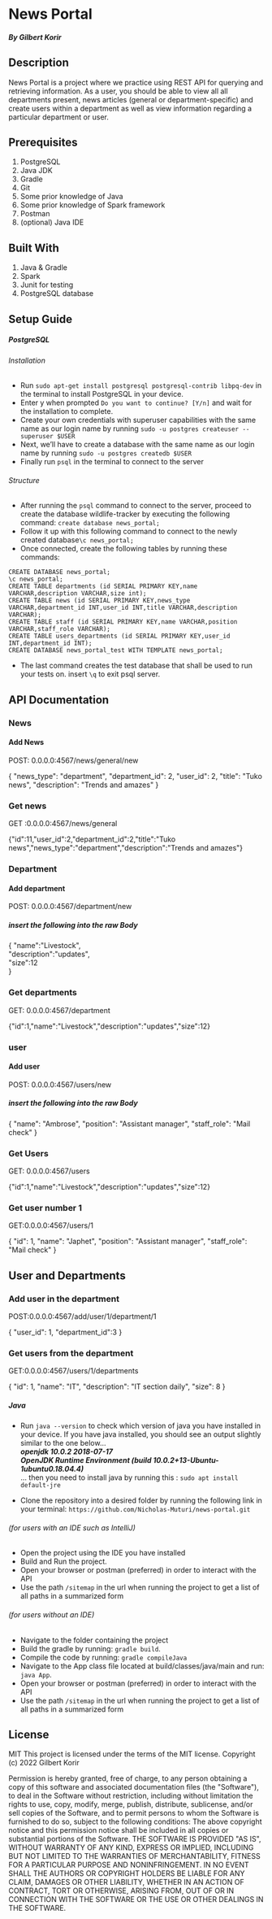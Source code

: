 # News Portal
##### By Gilbert Korir

## Description
News Portal is a project where we practice using REST API for querying and retrieving information. As a user, you should be able to view all all departments present, news articles (general or department-specific) and create users within a department as well as view information regarding a particular department or user.

## Prerequisites
1. PostgreSQL
2. Java JDK
3. Gradle
4. Git
5. Some prior knowledge of Java
6. Some prior knowledge of Spark framework
7. Postman
8. (optional) Java IDE

## Built With
1. Java & Gradle
2. Spark
3. Junit for testing
4. PostgreSQL database

## Setup Guide
##### PostgreSQL
###### Installation
+ Run `sudo apt-get install postgresql postgresql-contrib libpq-dev` in the terminal to install PostgreSQL in your device.
+ Enter y when prompted `Do you want to continue? [Y/n]` and wait for the installation to complete.
+ Create your own credentials with superuser capabilities with the same name as our login name by running `sudo -u postgres createuser --superuser $USER`
+ Next, we’ll have to create a database with the same name as our login name by running `sudo -u postgres createdb $USER`
+ Finally run `psql` in the terminal to connect to the server
###### Structure
+ After running the `psql` command to connect to the server, proceed to create the database wildlife-tracker by executing the following command: `create database news_portal;`
+ Follow it up with this following command to connect to the newly created database`\c news_portal;`
+ Once connected, create the following tables by running these commands:
```
CREATE DATABASE news_portal;
\c news_portal;
CREATE TABLE departments (id SERIAL PRIMARY KEY,name VARCHAR,description VARCHAR,size int);
CREATE TABLE news (id SERIAL PRIMARY KEY,news_type VARCHAR,department_id INT,user_id INT,title VARCHAR,description VARCHAR);
CREATE TABLE staff (id SERIAL PRIMARY KEY,name VARCHAR,position VARCHAR,staff_role VARCHAR);
CREATE TABLE users_departments (id SERIAL PRIMARY KEY,user_id INT,department_id INT);
CREATE DATABASE news_portal_test WITH TEMPLATE news_portal;
```
+ The last command creates the test database that shall be used to run your tests on. insert `\q` to exit psql server.

## API Documentation
### News
#### Add News
<p> POST: 0.0.0.0:4567/news/general/new</p>
  {
        "news_type": "department",
        "department_id": 2,
        "user_id": 2,
        "title": "Tuko news",
        "description": "Trends and amazes"
    }

### Get news
<p>GET :0.0.0.0:4567/news/general</p>

{"id":11,"user_id":2,"department_id":2,"title":"Tuko news","news_type":"department","description":"Trends and amazes"}


### Department 

#### Add department

<p> POST: 0.0.0.0:4567/department/new</p>

##### insert the following into the raw Body

{
"name":"Livestock",\
"description":"updates",\
"size":12\
}
### Get departments

<p>GET: 0.0.0.0:4567/department</p>

{"id":1,"name":"Livestock","description":"updates","size":12}

### user
#### Add user

<p> POST: 0.0.0.0:4567/users/new</p>

##### insert the following into the raw Body

{
"name": "Ambrose",
"position": "Assistant manager",
"staff_role": "Mail check"
}

### Get Users

<p>GET: 0.0.0.0:4567/users</p>
{"id":1,"name":"Livestock","description":"updates","size":12}

### Get user number 1

<p>GET:0.0.0.0:4567/users/1</p>
{
"id": 1,
"name": "Japhet",
"position": "Assistant manager",
"staff_role": "Mail check"
}

## User and Departments


### Add user in the department
<p>POST:0.0.0.0:4567/add/user/1/department/1</p>
{
    "user_id": 1,
    "department_id":3
}

### Get users from the department 

<p>GET:0.0.0.0:4567/users/1/departments </p>

{
"id": 1,
"name": "IT",
"description": "IT section daily",
"size": 8
}

##### Java
+ Run `java --version` to check which version of java you have installed in your device. If you have java installed, you should see an output slightly similar to the one below...  
  _**openjdk 10.0.2 2018-07-17**_  
  _**OpenJDK Runtime Environment (build 10.0.2+13-Ubuntu-1ubuntu0.18.04.4)**_  
  ... then you need to install java by running this : `sudo apt install default-jre`

+ Clone the repository into a desired folder by running the following link in your terminal: `https://github.com/Nicholas-Muturi/news-portal.git`

###### (for users with an IDE such as IntelliJ)
+ Open the project using the IDE you have installed
+ Build and Run the project.
+ Open your browser or postman (preferred) in order to interact with the API
+ Use the path `/sitemap` in the url when running the project to get a list of all paths in a summarized form

###### (for users without an IDE)
+ Navigate to the folder containing the project
+ Build the gradle by running: `gradle build`.
+ Compile the code by running: `gradle compileJava`
+ Navigate to the App class file located at build/classes/java/main and run: `java App`.
+ Open your browser or postman (preferred) in order to interact with the API
+ Use the path `/sitemap` in the url when running the project to get a list of all paths in a summarized form

[//]: # (## Live Site)

[//]: # ([Visit API website]&#40;https://news-portal-0047.herokuapp.com/sitemap&#41;)

## License

MIT This project is licensed under the terms of the MIT license. Copyright (c) 2022 Gilbert Korir

Permission is hereby granted, free of charge, to any person obtaining a copy of this software and associated documentation files (the "Software"), to deal in the Software without restriction, including without limitation the rights to use, copy, modify, merge, publish, distribute, sublicense, and/or sell copies of the Software, and to permit persons to whom the Software is furnished to do so, subject to the following conditions: The above copyright notice and this permission notice shall be included in all copies or substantial portions of the Software. THE SOFTWARE IS PROVIDED "AS IS", WITHOUT WARRANTY OF ANY KIND, EXPRESS OR IMPLIED, INCLUDING BUT NOT LIMITED TO THE WARRANTIES OF MERCHANTABILITY, FITNESS FOR A PARTICULAR PURPOSE AND NONINFRINGEMENT. IN NO EVENT SHALL THE AUTHORS OR COPYRIGHT HOLDERS BE LIABLE FOR ANY CLAIM, DAMAGES OR OTHER LIABILITY, WHETHER IN AN ACTION OF CONTRACT, TORT OR OTHERWISE, ARISING FROM, OUT OF OR IN CONNECTION WITH THE SOFTWARE OR THE USE OR OTHER DEALINGS IN THE SOFTWARE.